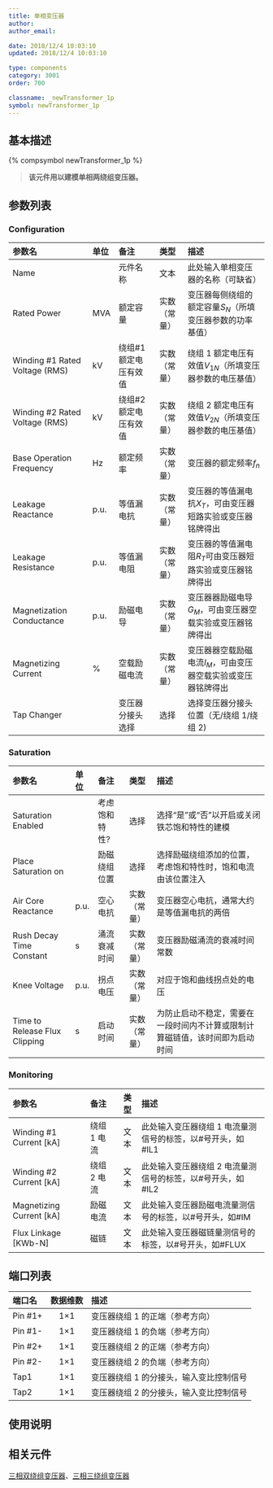 ```yaml
---
title: 单相变压器
author:
author_email:

date: 2018/12/4 10:03:10
updated: 2018/12/4 10:03:10

type: components
category: 3001
order: 700

classname: _newTransformer_1p
symbol: newTransformer_1p
---
```


## 基本描述

{% compsymbol newTransformer_1p %}

> **该元件用以建模单相两绕组变压器。**

## 参数列表

### Configuration

| 参数名                         | 单位 | 备注                  |     类型     | 描述                                                          |
| :----------------------------- | :--- | :-------------------- | :----------: | :------------------------------------------------------------ |
| Name                           |      | 元件名称              |     文本     | 此处输入单相变压器的名称（可缺省）                            |
| Rated Power                    | MVA  | 额定容量              | 实数（常量） | 变压器每侧绕组的额定容量$S_N$（所填变压器参数的功率基值）     |
| Winding #1 Rated Voltage (RMS) | kV   | 绕组#1 额定电压有效值 | 实数（常量） | 绕组 1 额定电压有效值$V_{1N}$（所填变压器参数的电压基值）     |
| Winding #2 Rated Voltage (RMS) | kV   | 绕组#2 额定电压有效值 | 实数（常量） | 绕组 2 额定电压有效值$V_{2N}$（所填变压器参数的电压基值）     |
| Base Operation Frequency       | Hz   | 额定频率              | 实数（常量） | 变压器的额定频率$f_n$                                         |
| Leakage Reactance              | p.u. | 等值漏电抗            | 实数（常量） | 变压器的等值漏电抗$X_T$，可由变压器短路实验或变压器铭牌得出   |
| Leakage Resistance             | p.u. | 等值漏电阻            | 实数（常量） | 变压器的等值漏电阻$R_T$可由变压器短路实验或变压器铭牌得出     |
| Magnetization Conductance      | p.u. | 励磁电导              | 实数（常量） | 变压器器励磁电导$G_M$，可由变压器空载实验或变压器铭牌得出     |
| Magnetizing Current            | %    | 空载励磁电流          | 实数（常量） | 变压器器空载励磁电流$I_M$，可由变压器空载实验或变压器铭牌得出 |
| Tap Changer                    |      | 变压器分接头选择      |     选择     | 选择变压器分接头位置（无/绕组 1/绕组 2)                       |

### Saturation

| 参数名                        | 单位 | 备注          |     类型     | 描述                                                                         |
| :---------------------------- | :--- | :------------ | :----------: | :--------------------------------------------------------------------------- |
| Saturation Enabled            |      | 考虑饱和特性? |     选择     | 选择“是”或“否”以开启或关闭铁芯饱和特性的建模                                 |
| Place Saturation on           |      | 励磁绕组位置  |     选择     | 选择励磁绕组添加的位置，考虑饱和特性时，饱和电流由该位置注入                 |
| Air Core Reactance            | p.u. | 空心电抗      | 实数（常量） | 变压器空心电抗，通常大约是等值漏电抗的两倍                                   |
| Rush Decay Time Constant      | s    | 涌流衰减时间  | 实数（常量） | 变压器励磁涌流的衰减时间常数                                                 |
| Knee Voltage                  | p.u. | 拐点电压      | 实数（常量） | 对应于饱和曲线拐点处的电压                                                   |
| Time to Release Flux Clipping | s    | 启动时间      | 实数（常量） | 为防止启动不稳定，需要在一段时间内不计算或限制计算磁链值，该时间即为启动时间 |

### Monitoring

| 参数名                     | 备注        | 类型 | 描述                                                       |
| :------------------------- | :---------- | :--: | :--------------------------------------------------------- |
| Winding #1 Current \[kA\]  | 绕组 1 电流 | 文本 | 此处输入变压器绕组 1 电流量测信号的标签，以#号开头，如#IL1 |
| Winding #2 Current \[kA\]  | 绕组 2 电流 | 文本 | 此处输入变压器绕组 2 电流量测信号的标签，以#号开头，如#IL2 |
| Magnetizing Current \[kA\] | 励磁电流    | 文本 | 此处输入变压器励磁电流量测信号的标签，以#号开头，如#IM     |
| Flux Linkage \[KWb-N\]     | 磁链        | 文本 | 此处输入变压器磁链量测信号的标签，以#号开头，如#FLUX       |

## 端口列表

| 端口名  | 数据维数 | 描述                                    |
| :------ | :------: | :-------------------------------------- |
| Pin #1+ |   1×1    | 变压器绕组 1 的正端（参考方向）         |
| Pin #1- |   1×1    | 变压器绕组 1 的负端（参考方向）         |
| Pin #2+ |   1×1    | 变压器绕组 2 的正端（参考方向）         |
| Pin #2- |   1×1    | 变压器绕组 2 的负端（参考方向）         |
| Tap1    |   1×1    | 变压器绕组 1 的分接头，输入变比控制信号 |
| Tap2    |   1×1    | 变压器绕组 2 的分接头，输入变比控制信号 |

## 使用说明

## 相关元件

[三相双绕组变压器](comp_newTransformer_3p2w.html)、[三相三绕组变压器](comp_newTransformer_3p3w.html)
